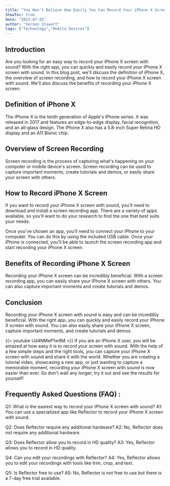 ```yaml
---
title: "You Won't Believe How Easily You Can Record Your iPhone X Screen with Sound!"
ShowToc: true 
date: "2023-07-02"
author: "Vernon Stewart" 
tags: ["Technology","Mobile Devices"]
---
```

## Introduction 
Are you looking for an easy way to record your iPhone X screen with sound? With the right app, you can quickly and easily record your iPhone X screen with sound. In this blog post, we'll discuss the definition of iPhone X, the overview of screen recording, and how to record your iPhone X screen with sound. We'll also discuss the benefits of recording your iPhone X screen. 

## Definition of iPhone X
The iPhone X is the tenth generation of Apple's iPhone series. It was released in 2017 and features an edge-to-edge display, facial recognition, and an all-glass design. The iPhone X also has a 5.8-inch Super Retina HD display and an A11 Bionic chip. 

## Overview of Screen Recording
Screen recording is the process of capturing what's happening on your computer or mobile device's screen. Screen recording can be used to capture important moments, create tutorials and demos, or easily share your screen with others. 

## How to Record iPhone X Screen
If you want to record your iPhone X screen with sound, you'll need to download and install a screen recording app. There are a variety of apps available, so you'll want to do your research to find the one that best suits your needs. 

Once you've chosen an app, you'll need to connect your iPhone to your computer. You can do this by using the included USB cable. Once your iPhone is connected, you'll be able to launch the screen recording app and start recording your iPhone X screen. 

## Benefits of Recording iPhone X Screen
Recording your iPhone X screen can be incredibly beneficial. With a screen recording app, you can easily share your iPhone X screen with others. You can also capture important moments and create tutorials and demos. 

## Conclusion
Recording your iPhone X screen with sound is easy and can be incredibly beneficial. With the right app, you can quickly and easily record your iPhone X screen with sound. You can also easily share your iPhone X screen, capture important moments, and create tutorials and demos.

{{< youtube Ud4NMeP1w9M >}} 
If you are an iPhone X user, you will be amazed at how easy it is to record your screen with sound. With the help of a few simple steps and the right tools, you can capture your iPhone X screen with sound and share it with the world. Whether you are creating a tutorial video, showcasing a new app, or just wanting to capture a memorable moment, recording your iPhone X screen with sound is now easier than ever. So don't wait any longer, try it out and see the results for yourself!

## Frequently Asked Questions (FAQ) :
Q1: What is the easiest way to record your iPhone X screen with sound?
A1: You can use a specialized app like Reflector to record your iPhone X screen with sound.

Q2: Does Reflector require any additional hardware?
A2: No, Reflector does not require any additional hardware.

Q3: Does Reflector allow you to record in HD quality?
A3: Yes, Reflector allows you to record in HD quality.

Q4: Can you edit your recordings with Reflector?
A4: Yes, Reflector allows you to edit your recordings with tools like trim, crop, and text.

Q5: Is Reflector free to use?
A5: No, Reflector is not free to use but there is a 7-day free trial available.



